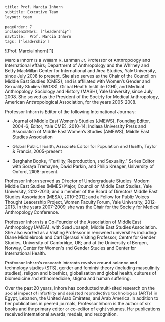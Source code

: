 ```
title: Prof. Marcia Inhorn
subtitle: Executive Team
layout: team

pageOrder: 7
includenInNavs: ["leadership"]
navtitle:  Prof. Marcia Inhorn
tags: ['leadership']
```
<div class="portrait">![Prof. Marcia Inhorn][1] </div>

Marcia Inhorn is a William K. Lanman Jr. Professor of Anthropology and International Affairs; Department of Anthropology and the Whitney and Betty MacMillan Center for International and Area Studies, Yale University, since July 2008 to present.  She also serves as the Chair of the Council on Middle East Studies (CMES), and is affiliated with Women’s Gender and Sexuality Studies (WGSS), Global Health Institute (GHI), and Medical Anthropology, Sociology and History (MASH), Yale University, since July 2008. She served as the President of the Society for Medical Anthropology, American Anthropological Association, for the years 2005-2008.

Professor Inhorn is Editor of the following International Journals:

* Journal of Middle East Women’s Studies (JMEWS), Founding Editor, 2004-6; Editor, Yale CMES, 2010-14; Indiana University Press and Association of Middle East Women’s Studies (AMEWS), Middle East Studies Association

* Global Public Health, Associate Editor for Population and Health, Taylor & Francis, 2005-present
* Berghahn Books, “Fertility, Reproduction, and Sexuality,” Series Editor with Soraya Tremayne, David Parkin, and Philip Kreager, University of Oxford, 2008-present.

Professor Inhorn served as Director of Undergraduate Studies, Modern Middle East Studies (MMES) Major, Council on Middle East Studies, Yale University, 2012-2013; and a member of the Board of Directors Middle East Studies Association (MESA), 2010-2012; and a Fellow for Public Voices Thought Leadership Project, Women Faculty Forum, Yale University, 2012-2013.  In the years 2007-2009, she was the Chair for the Society for Medical Anthropology Conference.

Professor Inhorn is a Co-Founder of the Association of Middle East Anthropology (AMEA), with Suad Joseph, Middle East Studies Association.  She also worked as a Visiting Professor in renowned universities including: Diane Middlebrook and Carl Djerassi Visiting Professor, Centre for Gender Studies, University of Cambridge, UK; and at the University of Bergen, Norway, Center for Women's and Gender Studies and Center for International Health.

Professor Inhorn’s research interests revolve around science and technology studies (STS), gender and feminist theory (including masculinity studies), religion and bioethics, globalisation and global health, cultures of biomedicine and ethnomedicine, stigma and human suffering.

Over the past 20 years, Inhorn has conducted multi-sited research on the social impact of infertility and assisted reproductive technologies (ARTs) in Egypt, Lebanon, the United Arab Emirates, and Arab America. In addition to her publications in peered journals, Professor Inhorn is the author of six books and the primary editor or co-editor of eight volumes. Her publications received international awards, medals, and recognition.

[1]: /images/leadeship/marica_inhorn.jpg  "Prof. Marcia Inhorn"
